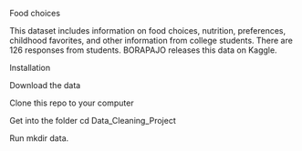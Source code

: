 Food choices

This dataset includes information on food choices, nutrition, preferences, childhood favorites, and other information from college students. There are 126 responses from students. BORAPAJO releases this data on Kaggle.

Installation

Download the data

Clone this repo to your computer

Get into the folder cd Data_Cleaning_Project

Run mkdir data.


